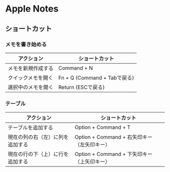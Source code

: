 # Apple Notes

## ショートカット

### メモを書き始める

| アクション | ショートカット |
| --- | --- |
| メモを新規作成する | Command + N |
| クイックメモを開く | Fn + Q (Command + Tabで戻る) |
| 選択中のメモを開く | Return (ESCで戻る) |

### テーブル

| アクション | ショートカット |
| --- | --- |
| テーブルを追加する | Option + Command + T |
| 現在の列の右（左）に列を追加する | Option + Command + 右矢印キー（左矢印キー） |
| 現在の行の下（上）に行を追加する | Option + Command + 下矢印キー（上矢印キー） |
